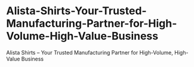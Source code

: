 # Alista-Shirts-Your-Trusted-Manufacturing-Partner-for-High-Volume-High-Value-Business
Alista Shirts – Your Trusted Manufacturing Partner for High-Volume, High-Value Business

